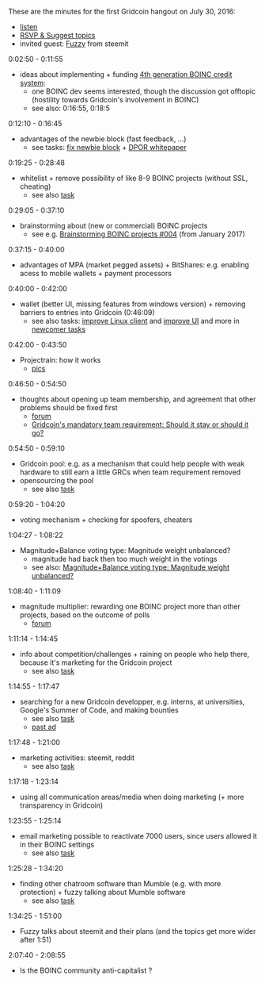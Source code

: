 These are the minutes for the first Gridcoin hangout on July 30, 2016:
* [listen](https://soundcloud.com/gridcoin-community-hangouts/gridcoin-hangout-001)
* [RSVP & Suggest topics](https://steemit.com/beyondbitcoin/@cm-steem/gridcoin-hangout-001-rsvp-and-suggest-topics)
* invited guest: [Fuzzy](https://steemit.com/@officialfuzzy) from steemit




0:02:50 - 0:11:55
* ideas about implementing + funding [4th generation BOINC credit system](http://lists.ssl.berkeley.edu/pipermail/boinc_dev/2016-August/022235.html): 
  * one BOINC dev seems interested, though the discussion got offtopic (hostility towards Gridcoin's involvement in BOINC)
  * see also: 0:16:55, 0:18:5

0:12:10 - 0:16:45
* advantages of the newbie block (fast feedback, ...)
  * see tasks: [fix newbie block](https://github.com/Erkan-Yilmaz/Gridcoin-tasks/issues/5) + [DPOR whitepaper](https://github.com/Erkan-Yilmaz/Gridcoin-tasks/issues/3)

0:19:25 - 0:28:48
* whitelist + remove possibility of like 8-9 BOINC projects (without SSL, cheating)
  * see also [task](https://github.com/Erkan-Yilmaz/Gridcoin-tasks/issues/6)

0:29:05 - 0:37:10
* brainstorming about (new or commercial) BOINC projects
  * see e.g. [Brainstorming BOINC projects #004](https://steemit.com/gridcoin/@cm-steem/brainstorming-boinc-projects-004) (from January 2017)

0:37:15 - 0:40:00
* advantages of MPA (market pegged assets) + BitShares: e.g. enabling acess to mobile wallets + payment processors

0:40:00 - 0:42:00	
* wallet (better UI, missing features from windows version) + removing barriers to entries into Gridcoin (0:46:09)
  * see also tasks: [improve Linux client](https://github.com/Erkan-Yilmaz/Gridcoin-tasks/issues/14) and [improve UI](https://github.com/Erkan-Yilmaz/Gridcoin-tasks/issues/15) and more in [newcomer tasks](https://github.com/Erkan-Yilmaz/Gridcoin-tasks/labels/newcomers)

0:42:00 - 0:43:50	
* Projectrain: how it works
  * [pics](https://steemit.com/gridcoin/@cm-steem/sneak-preview-of-project-rain-screenshots)

0:46:50 - 0:54:50	
* thoughts about opening up team membership, and agreement that other problems should be fixed first
  * [forum](https://cryptocointalk.com/topic/44260-discussion-mandatory-team-gridcoin-membership-requirement/page-5)
  * [Gridcoin's mandatory team requirement: Should it stay or should it go?](https://steemit.com/gridcoin/@cm-steem/gridcoin-s-mandatory-team-requirement-should-it-stay-or-should-it-go)

0:54:50 - 0:59:10	
* Gridcoin pool: e.g. as a mechanism that could help people with weak hardware to still earn a little GRCs when team requirement removed
* opensourcing the pool
  * see also [task](https://github.com/Erkan-Yilmaz/Gridcoin-tasks/issues/2)

0:59:20 - 1:04:20	
* voting mechanism + checking for spoofers, cheaters

1:04:27 - 1:08:22	
* Magnitude+Balance voting type: Magnitude weight unbalanced? 
  * magnitude had back then too much weight in the votings
  * see also: [Magnitude+Balance voting type: Magnitude weight unbalanced?](https://cryptocointalk.com/topic/40773-discussion-magnitudebalance-voting-type-magnitude-weight-unbalanced/)

1:08:40 - 1:11:09	
* magnitude multiplier: rewarding one BOINC project more than other projects, based on the outcome of polls
  * [forum](https://cryptocointalk.com/topic/38994-magnitude-multiplier/)

1:11:14 - 1:14:45	
* info about competition/challenges + raining on people who help there, because it's marketing for the Gridcoin project
  * see also [task](https://github.com/Erkan-Yilmaz/Gridcoin-tasks/issues/7)
  
1:14:55 - 1:17:47	
* searching for a new Gridcoin developper, e.g. interns, at universities, Google's Summer of Code, and making bounties
  * see also [task](https://github.com/Erkan-Yilmaz/Gridcoin-tasks/issues/8)
  * [past ad](https://www.reddit.com/r/gridcoin/comments/4t9i8y/places_we_can_find_developers_for_gridcoin_so_we/)

1:17:48 - 1:21:00	
* marketing activities: steemit, reddit
  * see also [task](https://github.com/Erkan-Yilmaz/Gridcoin-tasks/issues/9)

1:17:18 - 1:23:14	
* using all communication areas/media when doing marketing (+ more transparency in Gridcoin)

1:23:55 - 1:25:14	
* email marketing possible to reactivate 7000 users, since users allowed it in their BOINC settings
  * see also [task](https://github.com/Erkan-Yilmaz/Gridcoin-tasks/issues/10)

1:25:28 - 1:34:20	
* finding other chatroom software than Mumble (e.g. with more protection) + fuzzy talking about Mumble software
  * see also [task](https://github.com/Erkan-Yilmaz/Gridcoin-tasks/issues/11)
  
1:34:25 - 1:51:00	
* Fuzzy talks about steemit and their plans (and the topics get more wider after 1:51)

2:07:40 - 2:08:55	
* Is the BOINC community anti-capitalist ?
